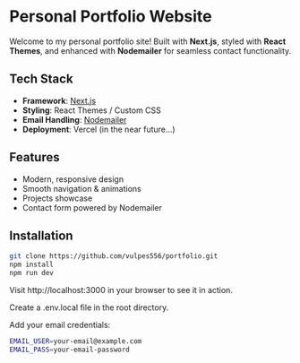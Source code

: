 # Personal Portfolio Website

Welcome to my personal portfolio site! Built with **Next.js**, styled with **React Themes**, and enhanced with **Nodemailer** for seamless contact functionality.

##  Tech Stack

- **Framework**: [Next.js](https://nextjs.org/)
- **Styling**: React Themes / Custom CSS
- **Email Handling**: [Nodemailer](https://nodemailer.com/)
- **Deployment**: Vercel (in the near future...)

##  Features

- Modern, responsive design
- Smooth navigation & animations
- Projects showcase
- Contact form powered by Nodemailer

##  Installation

```bash
git clone https://github.com/vulpes556/portfolio.git
npm install
npm run dev
```
Visit http://localhost:3000 in your browser to see it in action.

Create a .env.local file in the root directory.

Add your email credentials:

```bash
EMAIL_USER=your-email@example.com
EMAIL_PASS=your-email-password
```
